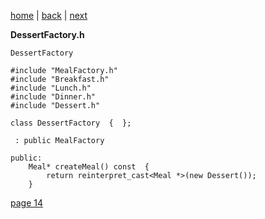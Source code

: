 [home](./page01.md) | [back](./page12.md) | [next](./page14.md)


**DessertFactory.h**
```
DessertFactory
```

```
#include "MealFactory.h"
#include "Breakfast.h"
#include "Lunch.h"
#include "Dinner.h"
#include "Dessert.h"
```

```
class DessertFactory  {  };
```

```
 : public MealFactory
```

```
public:
    Meal* createMeal() const  {
        return reinterpret_cast<Meal *>(new Dessert());
    }
```


[page 14](./page14.md)
